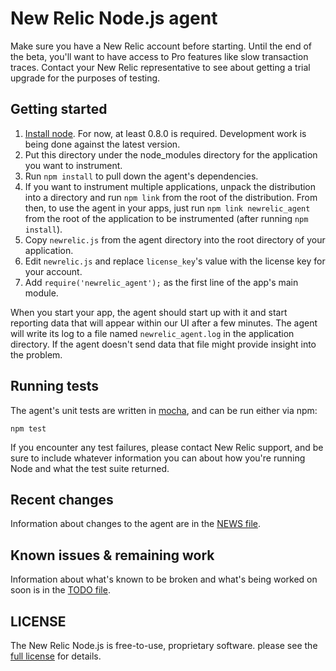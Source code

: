 # New Relic Node.js agent

Make sure you have a New Relic account before starting. Until the end of the
beta, you'll want to have access to Pro features like slow transaction traces.
Contact your New Relic representative to see about getting a trial upgrade for
the purposes of testing.

## Getting started

1. [Install node](http://nodejs.org/#download). For now, at least 0.8.0 is
   required. Development work is being done against the latest version.
2. Put this directory under the node_modules directory for the application
   you want to instrument.
3. Run `npm install` to pull down the agent's dependencies.
4. If you want to instrument multiple applications, unpack the distribution
   into a directory and run `npm link` from the root of the distribution.
   From then, to use the agent in your apps, just run
   `npm link newrelic_agent` from the root of the application to be
   instrumented (after running `npm install`).
5. Copy `newrelic.js` from the agent directory into the root directory of
   your application.
6. Edit `newrelic.js` and replace `license_key`'s value with the license key
   for your account.
7. Add `require('newrelic_agent');` as the first line of the app's main module.

When you start your app, the agent should start up with it and start reporting
data that will appear within our UI after a few minutes. The agent will write
its log to a file named `newrelic_agent.log` in the application directory. If
the agent doesn't send data that file might provide insight into the problem.

## Running tests

The agent's unit tests are written in
[mocha](http://visionmedia.github.com/mocha/), and can be run either via
npm:

```
npm test
```

If you encounter any test failures, please contact New Relic support, and
be sure to include whatever information you can about how you're running
Node and what the test suite returned.

## Recent changes

Information about changes to the agent are in the [NEWS file](NEWS.md).

## Known issues & remaining work

Information about what's known to be broken and what's being worked on
soon is in the [TODO file](TODO.md).

## LICENSE

The New Relic Node.js is free-to-use, proprietary software. please see
the [full license](LICENSE) for details.
